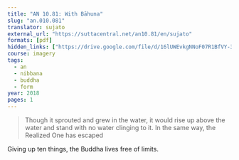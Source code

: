 ```yaml
---
title: "AN 10.81: With Bāhuna"
slug: "an.010.081"
translator: sujato
external_url: "https://suttacentral.net/an10.81/en/sujato"
formats: [pdf]
hidden_links: ["https://drive.google.com/file/d/16lUWEvkgNNoF07R1BfVY-3r56hKGG-2n"]
course: imagery
tags:
  - an
  - nibbana
  - buddha
  - form
year: 2018
pages: 1
---
```


> Though it sprouted and grew in the water, it would rise up above the water and stand with no water clinging to it. In the same way, the Realized One has escaped

Giving up ten things, the Buddha lives free of limits.


